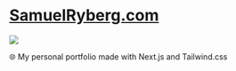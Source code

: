 # [SamuelRyberg.com](https://samuelryberg.com/)

<div>
  <a aria-label="GitHub License" href="https://github.com/TheExeQ/samuelryberg.com/blob/main/LICENSE">
    <img src="https://img.shields.io/github/license/TheExeQ/samuelryberg.com?color=%2334D058&logo=github&style=flat-square&label=License">
  </a>
</div>

🌐 My personal portfolio made with Next.js and Tailwind.css
